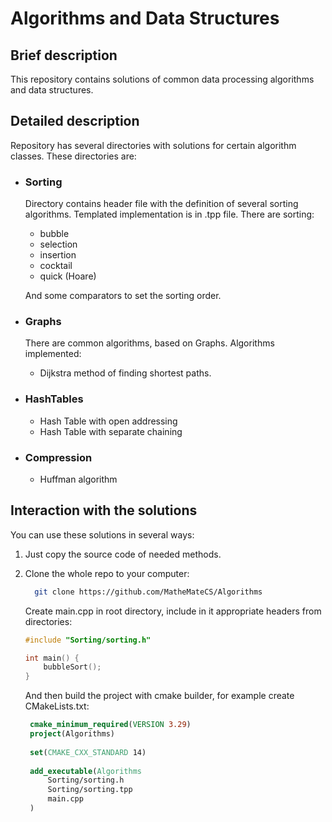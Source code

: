 # Algorithms and Data Structures


## Brief description
This repository contains solutions of common data processing algorithms and data structures.

## Detailed description
Repository has several directories with solutions for certain algorithm classes. These directories are:
* ### Sorting
  Directory contains header file with the definition of several sorting algorithms. Templated implementation is in .tpp file. There are sorting:
    * bubble
    * selection
    * insertion
    * cocktail
    * quick (Hoare)
  
  And some comparators to set the sorting order.
* ### Graphs
   There are common algorithms, based on Graphs. Algorithms implemented:
    * Dijkstra method of finding shortest paths.
* ### HashTables
    * Hash Table with open addressing
    * Hash Table with separate chaining
* ### Compression
    * Huffman algorithm 

## Interaction with the solutions
You can use these solutions in several ways:
1. Just copy the source code of needed methods.
2. Clone the whole repo to your computer:
    ```bash
      git clone https://github.com/MatheMateCS/Algorithms
    ```
   Create main.cpp in root directory, include in it appropriate headers from directories:

   ```C++
   #include "Sorting/sorting.h"
   
   int main() {
       bubbleSort();
   }
   ``` 
   And then build the project with cmake builder, for example create CMakeLists.txt:

   ```cmake
    cmake_minimum_required(VERSION 3.29)
    project(Algorithms)
    
    set(CMAKE_CXX_STANDARD 14)
    
    add_executable(Algorithms
        Sorting/sorting.h
        Sorting/sorting.tpp
        main.cpp
    )
    ```